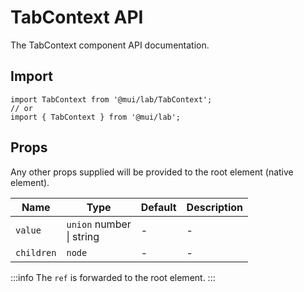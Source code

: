 # TabContext API

The TabContext component API documentation.

## Import

```
import TabContext from '@mui/lab/TabContext';
// or
import { TabContext } from '@mui/lab';
```

## Props

Any other props supplied will be provided to the root element (native element).

| Name | Type | Default | Description |
| --- | --- | --- | --- |
| `value` | `union` number<br>\| string | - | - |
| `children` | `node` | - | - |

:::info
The `ref` is forwarded to the root element.
:::